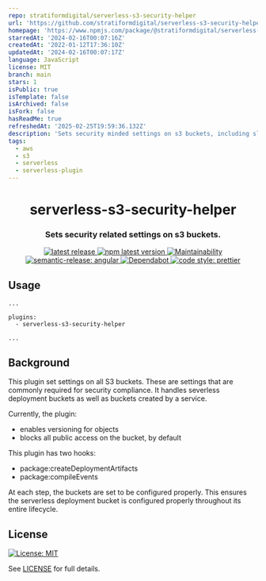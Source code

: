 ```yaml
---
repo: stratiformdigital/serverless-s3-security-helper
url: 'https://github.com/stratiformdigital/serverless-s3-security-helper'
homepage: 'https://www.npmjs.com/package/@stratiformdigital/serverless-s3-security-helper'
starredAt: '2024-02-16T00:07:16Z'
createdAt: '2022-01-12T17:36:10Z'
updatedAt: '2024-02-16T00:07:17Z'
language: JavaScript
license: MIT
branch: main
stars: 1
isPublic: true
isTemplate: false
isArchived: false
isFork: false
hasReadMe: true
refreshedAt: '2025-02-25T19:59:36.132Z'
description: 'Sets security minded settings on s3 buckets, including sls deployment buckets'
tags:
  - aws
  - s3
  - serverless
  - serverless-plugin
---
```


<h1 align="center" style="border-bottom: none;"> serverless-s3-security-helper</h1>
<h3 align="center">Sets security related settings on s3 buckets.</h3>
<p align="center">
  <a href="https://github.com/stratiformdigital/serverless-s3-security-helper/releases/latest">
    <img alt="latest release" src="https://img.shields.io/github/release/stratiformdigital/serverless-s3-security-helper.svg">
  </a>
  <a href="https://www.npmjs.com/package/@stratiformdigital/serverless-s3-security-helper">
    <img alt="npm latest version" src="https://img.shields.io/npm/v/@stratiformdigital/serverless-s3-security-helper/latest.svg">
  </a>
  <a href="https://codeclimate.com/github/stratiformdigital/serverless-s3-security-helper/maintainability">
    <img alt="Maintainability" src="https://api.codeclimate.com/v1/badges/3a3eb55e2dc93c7e0174/maintainability">
  </a>
  <a href="https://github.com/semantic-release/semantic-release">
    <img alt="semantic-release: angular" src="https://img.shields.io/badge/semantic--release-angular-e10079?logo=semantic-release">
  </a>
  <a href="https://dependabot.com/">
    <img alt="Dependabot" src="https://badgen.net/badge/Dependabot/enabled/green?icon=dependabot">
  </a>
  <a href="https://github.com/prettier/prettier">
    <img alt="code style: prettier" src="https://img.shields.io/badge/code_style-prettier-ff69b4.svg?style=flat-square">
  </a>
</p>

## Usage

```
...

plugins:
  - serverless-s3-security-helper

...

```

## Background

This plugin set settings on all S3 buckets. These are settings that are commonly required for security compliance. It handles severless deployment buckets as well as buckets created by a service.

Currently, the plugin:

- enables versioning for objects
- blocks all public access on the bucket, by default

This plugin has two hooks:

- package:createDeploymentArtifacts
- package:compileEvents

At each step, the buckets are set to be configured properly. This ensures the serverless deployment bucket is configured properly throughout its entire lifecycle.

## License

[![License: MIT](https://img.shields.io/badge/License-MIT-blue.svg)](https://opensource.org/licenses/MIT)

See [LICENSE](LICENSE) for full details.
